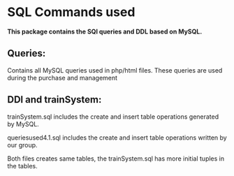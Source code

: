 SQL Commands used
====

**This package contains the SQl queries and DDL based on MySQL.**

Queries:
---
Contains all MySQL queries used in php/html files. These queries are used during the purchase and management

DDl and trainSystem:
---
trainSystem.sql includes the create and insert table operations generated by MySQL.

queriesused4.1.sql includes the create and insert table operations written by our group.

Both files creates same tables, the trainSystem.sql has more initial tuples in the tables.
